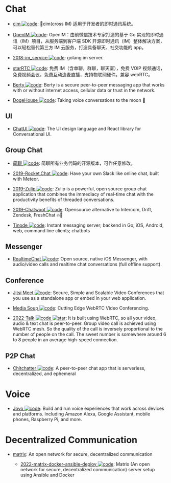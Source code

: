 # Chat

- [cim ![code](https://shorturl.at/dlxyK)](https://github.com/crossoverJie/cim): 📲cim(cross IM) 适用于开发者的即时通讯系统。

- [OpenIM ![code](https://shorturl.at/dlxyK)](https://github.com/OpenIMSDK/Open-IM-Server): OpenIM：由前微信技术专家打造的基于 Go 实现的即时通讯（IM）项目，从服务端到客户端 SDK 开源即时通讯（IM）整体解决方案，可以轻松替代第三方 IM 云服务，打造具备聊天、社交功能的 app。

- [2018-im_service ![code](https://shorturl.at/dlxyK)](https://github.com/GoBelieveIO/im_service): golang im server.

- [starRTC ![code](https://shorturl.at/dlxyK)](https://gitee.com/starRTC): 免费 IM（含单聊，群聊，聊天室），免费 VOIP 视频通话，免费视频会议，免费互动连麦直播，支持物联网硬件。兼容 webRTC。

- [Berty ![code](https://shorturl.at/dlxyK)](https://github.com/berty/berty): Berty is a secure peer-to-peer messaging app that works with or without internet access, cellular data or trust in the network.

- [DogeHouse ![code](https://shorturl.at/dlxyK)](https://github.com/benawad/dogehouse): Taking voice conversations to the moon 🚀

## UI

- [ChatUI ![code](https://shorturl.at/dlxyK)](https://github.com/alibaba/ChatUI): The UI design language and React library for Conversational UI.

## Group Chat

- [简聊 ![code](https://shorturl.at/dlxyK)](https://github.com/jianliaoim/talk-os): 简聊所有业务代码的开源版本，可作任意修改。

- [2019-Rocket.Chat ![code](https://shorturl.at/dlxyK)](https://github.com/RocketChat/Rocket.Chat): Have your own Slack like online chat, built with Meteor.

- [2019-Zulip ![code](https://shorturl.at/dlxyK)](https://github.com/zulip/zulip): Zulip is a powerful, open source group chat application that combines the immediacy of real-time chat with the productivity benefits of threaded conversations.

- [2019-Chatwoot ![code](https://shorturl.at/dlxyK)](https://github.com/chatwoot/chatwoot): Opensource alternative to Intercom, Drift, Zendesk, FreshChat 🔥💬

- [Tinode ![code](https://shorturl.at/dlxyK)](https://github.com/tinode/chat): Instant messaging server; backend in Go; iOS, Android, web, command line clients; chatbots

## Messenger

- [RealtimeChat ![code](https://shorturl.at/dlxyK)](https://github.com/relatedcode/RealtimeChat): Open source, native iOS Messenger, with audio/video calls and realtime chat conversations (full offline support).

## Conference

- [Jitsi Meet ![code](https://shorturl.at/dlxyK)](https://meet.jit.si): Secure, Simple and Scalable Video Conferences that you use as a standalone app or embed in your web application.

- [Media Soup ![code](https://shorturl.at/dlxyK)](https://github.com/versatica/mediasoup): Cutting Edge WebRTC Video Conferencing.

- [2022-Talk ![code](https://shorturl.at/dlxyK) ![star](https://img.shields.io/github/stars/vasanthv/talk)](https://github.com/vasanthv/talk): It is built using WebRTC, so all your video, audio & text chat is peer-to-peer. Group video call is achieved using WebRTC mesh. So the quality of the call is inversely proportional to the number of people on the call. The sweet number is somewhere around 6 to 8 people in an average high-speed connection.

## P2P Chat

- [Chitchatter ![code](https://shorturl.at/dlxyK)](https://github.com/jeremyckahn/chitchatter): A peer-to-peer chat app that is serverless, decentralized, and ephemeral

# Voice

- [Jovo ![code](https://shorturl.at/dlxyK)](https://www.jovo.tech/): Build and run voice experiences that work across devices and platforms. Including Amazon Alexa, Google Assistant, mobile phones, Raspberry Pi, and more.

# Decentralized Communication

- [matrix](https://matrix.org/): An open network for secure, decentralized communication

  - [2022-matrix-docker-ansible-deploy ![code](https://shorturl.at/dlxyK)](https://github.com/spantaleev/matrix-docker-ansible-deploy): Matrix (An open network for secure, decentralized communication) server setup using Ansible and Docker

